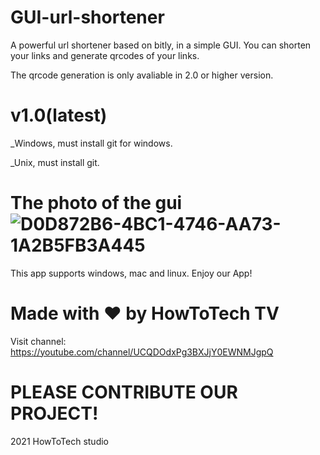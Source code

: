 # GUI-url-shortener
A powerful url shortener based on bitly, in a simple GUI. You can shorten your links and generate qrcodes of your links.

The qrcode generation is only avaliable in 2.0 or higher version. 

# v1.0(latest)
_Windows, must install git for windows.

_Unix, must install git.

# The photo of the gui![D0D872B6-4BC1-4746-AA73-1A2B5FB3A445](https://user-images.githubusercontent.com/81604130/114970357-daf53a80-9eac-11eb-8d99-a0d55b529edd.jpeg)

This app supports windows, mac and linux. 
Enjoy our App!

Made with ❤ by HowToTech TV
=====================================================================
Visit channel: https://youtube.com/channel/UCQDOdxPg3BXJjY0EWNMJgpQ

# PLEASE CONTRIBUTE OUR PROJECT!
2021 HowToTech studio
